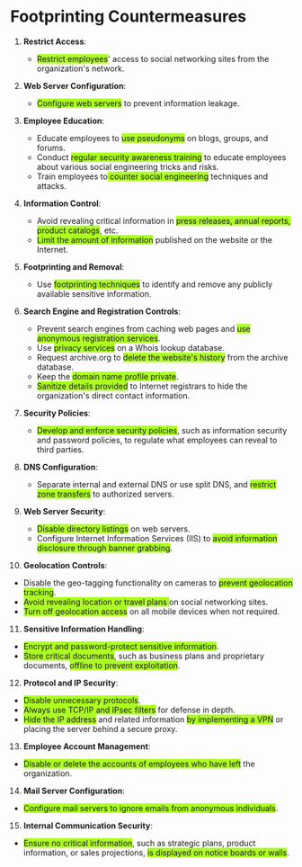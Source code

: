 # Footprinting Countermeasures

1. **Restrict Access**:
   - <span style="background:#adff23">Restrict employees</span>' access to social networking sites from the organization's network.

2. **Web Server Configuration**:
   - <span style="background:#adff23">Configure web servers</span> to prevent information leakage.

3. **Employee Education**:
   - Educate employees to <span style="background:#adff23">use pseudonyms</span> on blogs, groups, and forums.
   - Conduct <span style="background:#adff23">regular security awareness training</span> to educate employees about various social engineering tricks and risks.
   - Train employees to<span style="background:#adff23"> counter social engineering</span> techniques and attacks.

4. **Information Control**:
   - Avoid revealing critical information in <span style="background:#adff23">press releases, annual reports, product catalogs</span>, etc.
   - <span style="background:#adff23">Limit the amount of information</span> published on the website or the Internet.

5. **Footprinting and Removal**:
   - Use <span style="background:#adff23">footprinting techniques</span> to identify and remove any publicly available sensitive information.

6. **Search Engine and Registration Controls**:
   - Prevent search engines from caching web pages and <span style="background:#adff23">use anonymous registration services</span>.
   - Use <span style="background:#adff23">privacy services</span> on a Whois lookup database.
   - Request archive.org to <span style="background:#adff23">delete the website's history</span> from the archive database.
   - Keep the <span style="background:#adff23">domain name profile private</span>.
   - <span style="background:#adff23">Sanitize details provided</span> to Internet registrars to hide the organization's direct contact information.

7. **Security Policies**:
   - <span style="background:#adff23">Develop and enforce security policies</span>, such as information security and password policies, to regulate what employees can reveal to third parties.

8. **DNS Configuration**:
   - Separate internal and external DNS or use split DNS, and <span style="background:#adff23">restrict zone transfers</span> to authorized servers.

9. **Web Server Security**:
   - <span style="background:#adff23">Disable directory listings</span> on web servers.
   - Configure Internet Information Services (IIS) to <span style="background:#adff23">avoid information disclosure through banner grabbing</span>.

10. **Geolocation Controls**:
   - Disable the geo-tagging functionality on cameras to <span style="background:#adff23">prevent geolocation tracking</span>.
   -  <span style="background:#adff23">Avoid revealing location or travel plans </span>on social networking sites.
   - <span style="background:#adff23">Turn off geolocation access</span> on all mobile devices when not required.

11. **Sensitive Information Handling**:
   - <span style="background:#adff23">Encrypt and password-protect sensitive information</span>.
   - <span style="background:#adff23">Store critical documents</span>, such as business plans and proprietary documents, <span style="background:#adff23">offline to prevent exploitation</span>.

12. **Protocol and IP Security**:
   - <span style="background:#adff23">Disable unnecessary protocols</span>.
   -  <span style="background:#adff23">Always use TCP/IP and IPsec filters</span> for defense in depth.
   - <span style="background:#adff23">Hide the IP address</span> and related information <span style="background:#adff23">by implementing a VPN</span> or placing the server behind a secure proxy.

13. **Employee Account Management**:
   - <span style="background:#adff23">Disable or delete the accounts of employees who have left</span> the organization.

14. **Mail Server Configuration**:
   - <span style="background:#adff23">Configure mail servers to ignore emails from anonymous individuals</span>.

15. **Internal Communication Security**:
   - <span style="background:#adff23">Ensure no critical information</span>, such as strategic plans, product information, or sales projections, <span style="background:#adff23">is displayed on notice boards or walls</span>.